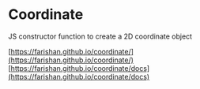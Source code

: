 # Coordinate

JS constructor function to create a 2D coordinate object

[https://farishan.github.io/coordinate/](https://farishan.github.io/coordinate/)
[https://farishan.github.io/coordinate/docs](https://farishan.github.io/coordinate/docs)
